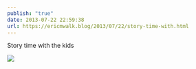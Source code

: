 ```yaml
---
publish: "true"
date: 2013-07-22 22:59:38
url: https://ericmwalk.blog/2013/07/22/story-time-with.html
---
```


Story time with the kids

![](https://ericmwalk.blog/uploads/2022/05de2ab45f.jpg)